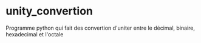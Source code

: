 # unity_convertion
Programme python qui fait des convertion d'uniter entre le décimal, binaire, hexadecimal et l'octale
